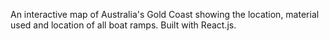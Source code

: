 
An interactive map of Australia's Gold Coast showing the location, material used and location of all boat ramps. Built with React.js.


